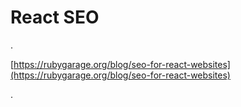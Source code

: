 # React SEO

.

[https://rubygarage.org/blog/seo-for-react-websites](https://rubygarage.org/blog/seo-for-react-websites)

.

